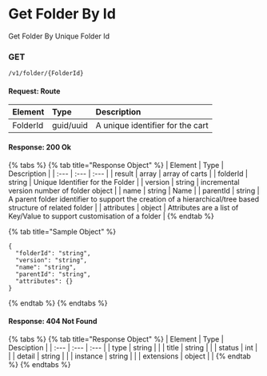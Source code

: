 # Get Folder By Id

Get Folder By Unique Folder Id

### **GET**

```text
/v1/folder/{FolderId}
```

#### Request: Route

| Element | Type | Description |
| :--- | :--- | :--- |
| FolderId | guid/uuid | A unique identifier for the cart |

#### Response: 200 Ok

{% tabs %}
{% tab title="Response Object" %}
| Element | Type | Description |
| :--- | :--- | :--- |
| result | array | array of carts |
| folderId | string | Unique Identifier for the Folder |
| version | string | incremental version number of folder object |
| name | string | Name |
| parentId | string | A parent folder identifier to support the creation of a hierarchical/tree based structure of related folder |
| attributes | object | Attributes are a list of Key/Value to support customisation of a folder |
{% endtab %}

{% tab title="Sample Object" %}
```text
{
  "folderId": "string",
  "version": "string",
  "name": "string",
  "parentId": "string",
  "attributes": {}
}
```
{% endtab %}
{% endtabs %}

#### Response: 404 Not Found

{% tabs %}
{% tab title="Response Object" %}
| Element | Type | Desciption |
| :--- | :--- | :--- |
| type | string |  |
| title | string |  |
| status | int |  |
| detail | string |  |
| instance | string |  |
| extensions | object |  |
{% endtab %}
{% endtabs %}



